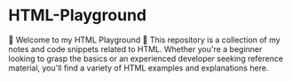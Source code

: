 # HTML-Playground
🚀 Welcome to my HTML Playground 🚀  This repository is a collection of my notes and code snippets related to HTML. Whether you're a beginner looking to grasp the basics or an experienced developer seeking reference material, you'll find a variety of HTML examples and explanations here.
